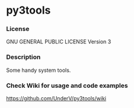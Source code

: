 # py3tools
### License
GNU GENERAL PUBLIC LICENSE Version 3  

### Description
Some handy system tools.  
  
### Check Wiki for usage and code examples
https://github.com/UnderV/py3tools/wiki
